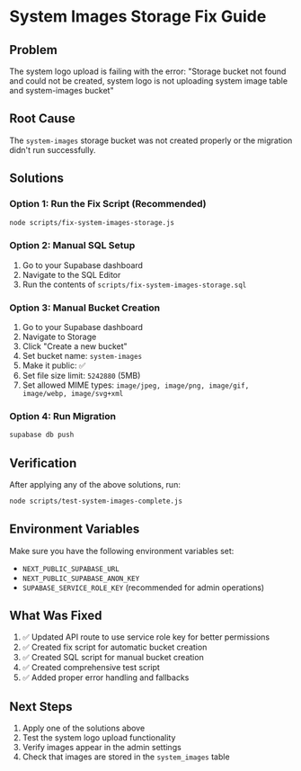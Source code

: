 # System Images Storage Fix Guide

## Problem
The system logo upload is failing with the error: "Storage bucket not found and could not be created, system logo is not uploading system image table and system-images bucket"

## Root Cause
The `system-images` storage bucket was not created properly or the migration didn't run successfully.

## Solutions

### Option 1: Run the Fix Script (Recommended)
```bash
node scripts/fix-system-images-storage.js
```

### Option 2: Manual SQL Setup
1. Go to your Supabase dashboard
2. Navigate to the SQL Editor
3. Run the contents of `scripts/fix-system-images-storage.sql`

### Option 3: Manual Bucket Creation
1. Go to your Supabase dashboard
2. Navigate to Storage
3. Click "Create a new bucket"
4. Set bucket name: `system-images`
5. Make it public: ✅
6. Set file size limit: `5242880` (5MB)
7. Set allowed MIME types: `image/jpeg, image/png, image/gif, image/webp, image/svg+xml`

### Option 4: Run Migration
```bash
supabase db push
```

## Verification
After applying any of the above solutions, run:
```bash
node scripts/test-system-images-complete.js
```

## Environment Variables
Make sure you have the following environment variables set:
- `NEXT_PUBLIC_SUPABASE_URL`
- `NEXT_PUBLIC_SUPABASE_ANON_KEY`
- `SUPABASE_SERVICE_ROLE_KEY` (recommended for admin operations)

## What Was Fixed
1. ✅ Updated API route to use service role key for better permissions
2. ✅ Created fix script for automatic bucket creation
3. ✅ Created SQL script for manual bucket creation
4. ✅ Created comprehensive test script
5. ✅ Added proper error handling and fallbacks

## Next Steps
1. Apply one of the solutions above
2. Test the system logo upload functionality
3. Verify images appear in the admin settings
4. Check that images are stored in the `system_images` table








